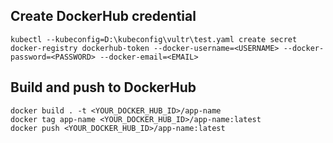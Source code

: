 ## Create DockerHub credential

```
kubectl --kubeconfig=D:\kubeconfig\vultr\test.yaml create secret docker-registry dockerhub-token --docker-username=<USERNAME> --docker-password=<PASSWORD> --docker-email=<EMAIL>
```

## Build and push to DockerHub

```
docker build . -t <YOUR_DOCKER_HUB_ID>/app-name
docker tag app-name <YOUR_DOCKER_HUB_ID>/app-name:latest
docker push <YOUR_DOCKER_HUB_ID>/app-name:latest
```

